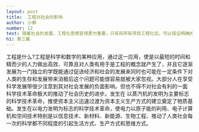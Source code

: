 ```yaml
---
layout: post
title:  工程对社会的影响
author: 小蔡
number: 12
test: 随着社会的发展，工程化思想变得更为重要，只有将所有项目工程化后，可以保证明确的分工以及目标，才能减少所要消耗的时间，减小各种矛盾。同时对社会环境也是有很大影响的。
h1: 第三篇
---
```

工程是什么?工程是科学和数学的某种应用，通过这一应用，使是以最短的时间和精而少的人力做出高效、可靠且对人类有用于是工程的概念就产生了，并且它逐渐发展为一门独立的学既能通过促进经济和社会的发展来同时也可能在一定条件下对人类的生存和发展带来消极后这个问题可能很容易就被大家忽视。大部分人在享受科学发展带很少注意到其对社会发展的负面影响。但也不得不对社会有利的一面 科学技术革命极大的推动了社会历史的进步。发生在
以蒸汽机的发明为主要标志的科学技术革命，推使资本主义迅速过渡为资本主义生产方式的建立奠定了物质基础。发生在以电力发明为标志的科学技术革命，使电力以原子能的利用、电子计算机和空间技术特别是以信息技术、新材料、新能源、生物工程、推动了人类社会每一次的科学都不同程度的引起生活方式、生产方式和思维方式。
